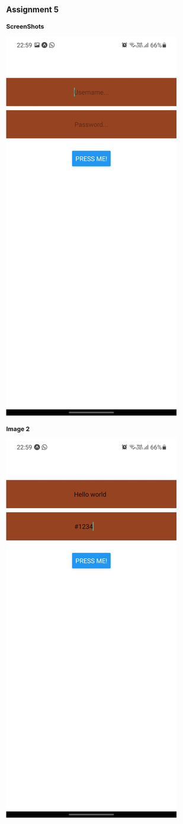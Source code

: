 ## Assignment 5

### ScreenShots

![img1](./docs/ss3.jpg)

### Image 2

![img1](./docs/ss4.jpg)




